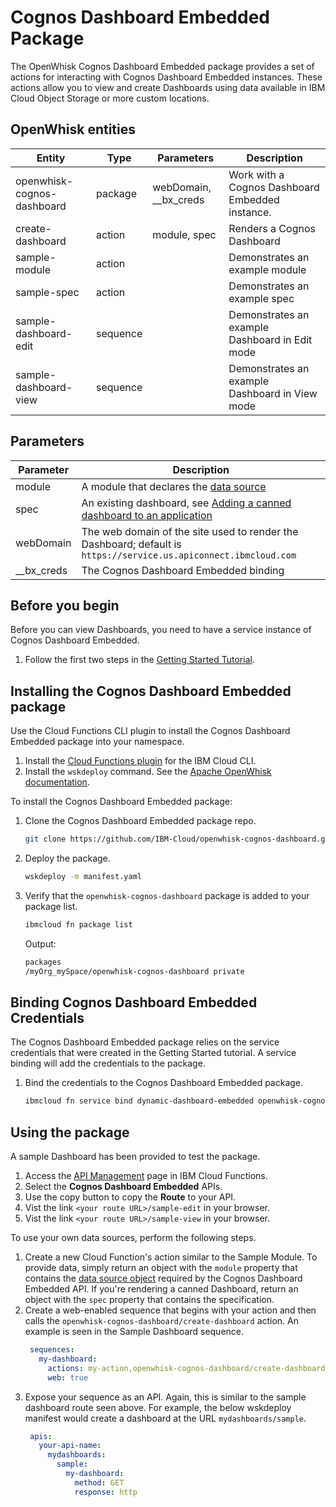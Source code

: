# Cognos Dashboard Embedded Package

The OpenWhisk Cognos Dashboard Embedded package provides a set of actions for interacting with Cognos Dashboard Embedded instances. These actions allow you to view and create Dashboards using data available in IBM Cloud Object Storage or more custom locations.

## OpenWhisk entities
| Entity | Type | Parameters | Description |
|--------|------|------------|-------------|
| openwhisk-cognos-dashboard | package  | webDomain, __bx_creds | Work with a Cognos Dashboard Embedded instance. |
| create-dashboard           | action   | module, spec | Renders a Cognos Dashboard |
| sample-module              | action   |  | Demonstrates an example module |
| sample-spec                | action   |  | Demonstrates an example spec |
| sample-dashboard-edit      | sequence   |  | Demonstrates an example Dashboard in Edit mode |
| sample-dashboard-view      | sequence   |  | Demonstrates an example Dashboard in View mode |

## Parameters
| Parameter | Description |
| --------- | ----------- |
| module | A module that declares the [data source](https://console.bluemix.net/docs/services/cognos-dashboard-embedded/working_with_datasources.html#working-with-data-sources) |
| spec | An existing dashboard, see [Adding a canned dashboard to an application](https://console.bluemix.net/docs/services/cognos-dashboard-embedded/ddeusecase_addcanneddashboard.html#adding-a-canned-dashboard-to-an-application) |
| webDomain | The web domain of the site used to render the Dashboard; default is `https://service.us.apiconnect.ibmcloud.com` |
| __bx_creds | The Cognos Dashboard Embedded binding |

## Before you begin

Before you can view Dashboards, you need to have a service instance of Cognos Dashboard Embedded.

1. Follow the first two steps in the [Getting Started Tutorial](https://console.bluemix.net/docs/services/cognos-dashboard-embedded/dde_getting_started.html#getting-started-tutorial-cognos-dashboard-embedded).

## Installing the Cognos Dashboard Embedded package

Use the Cloud Functions CLI plugin to install the Cognos Dashboard Embedded package into your namespace.

1. Install the [Cloud Functions plugin](bluemix_cli.html#cloudfunctions_cli) for the IBM Cloud CLI.
2. Install the `wskdeploy` command. See the [Apache OpenWhisk documentation](https://github.com/apache/incubator-openwhisk-wskdeploy#building-the-project).

To install the Cognos Dashboard Embedded package:

1. Clone the Cognos Dashboard Embedded package repo.
    ```sh
    git clone https://github.com/IBM-Cloud/openwhisk-cognos-dashboard.git
    ```

2. Deploy the package.
    ```sh
    wskdeploy -m manifest.yaml
    ```

3. Verify that the `openwhisk-cognos-dashboard` package is added to your package list.
    ```sh
    ibmcloud fn package list
    ```

    Output:
    ```sh
    packages
    /myOrg_mySpace/openwhisk-cognos-dashboard private
    ```

## Binding Cognos Dashboard Embedded Credentials

The Cognos Dashboard Embedded package relies on the service credentials that were created in the Getting Started tutorial. A service binding will add the credentials to the package.

1. Bind the credentials to the Cognos Dashboard Embedded package.

    ```sh
    ibmcloud fn service bind dynamic-dashboard-embedded openwhisk-cognos-dashboard --instance <your cognos dashboard instance name>
    ```

## Using the package

A sample Dashboard has been provided to test the package.

1. Access the [API Management](https://console.bluemix.net/openwhisk/apimanagement) page in IBM Cloud Functions.
2. Select the **Cognos Dashboard Embedded** APIs.
3. Use the copy button to copy the **Route** to your API.
4. Vist the link `<your route URL>/sample-edit` in your browser.
5. Vist the link `<your route URL>/sample-view` in your browser.

To use your own data sources, perform the following steps.

1. Create a new Cloud Function's action similar to the Sample Module. To provide data, simply return an object with the `module` property that contains the [data source object](https://console.bluemix.net/docs/services/cognos-dashboard-embedded/working_with_datasources.html#working-with-data-sources) required by the Cognos Dashboard Embedded API. If you're rendering a canned Dashboard, return an object with the `spec` property that contains the specification.
2. Create a web-enabled sequence that begins with your action and then calls the `openwhisk-cognos-dashboard/create-dashboard` action. An example is seen in the Sample Dashboard sequence.
   ```yaml
    sequences:
      my-dashboard:
        actions: my-action,openwhisk-cognos-dashboard/create-dashboard
        web: true
   ```
3. Expose your sequence as an API. Again, this is similar to the sample dashboard route seen above. For example, the below wskdeploy manifest would create a dashboard at the URL `mydashboards/sample`.
   ```yaml
    apis:
      your-api-name:
        mydashboards:
          sample:
            my-dashboard:
              method: GET
              response: http
   ```
